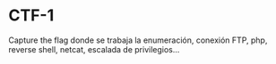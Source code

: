 # CTF-1
Capture the flag donde se trabaja la enumeración, conexión FTP, php, reverse shell, netcat, escalada de privilegios... 
